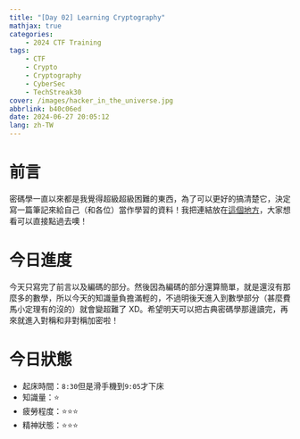 ```yaml
---
title: "[Day 02] Learning Cryptography"
mathjax: true
categories:
    - 2024 CTF Training
tags:
    - CTF
    - Crypto
    - Cryptography
    - CyberSec
    - TechStreak30
cover: /images/hacker_in_the_universe.jpg
abbrlink: b40c06ed
date: 2024-06-27 20:05:12
lang: zh-TW
---
```


# 前言

密碼學一直以來都是我覺得超級超級困難的東西，為了可以更好的搞清楚它，決定寫一篇筆記來給自己（和各位）當作學習的資料！我把連結放在[這個地方](/StudyNotes/Cryptography-Notes-密碼學任督二脈)，大家想看可以直接點過去噢！

# 今日進度

今天只寫完了前言以及編碼的部分。然後因為編碼的部分還算簡單，就是還沒有那麼多的數學，所以今天的知識量負擔滿輕的，不過明後天進入到數學部分（甚麼費馬小定理有的沒的）就會變超難了 XD。希望明天可以把古典密碼學那邊讀完，再來就進入對稱和非對稱加密啦！

# 今日狀態

-   起床時間：`8:30`但是滑手機到`9:05`才下床
-   知識量：⭐
-   疲勞程度：⭐⭐⭐
-   精神狀態：⭐⭐⭐
